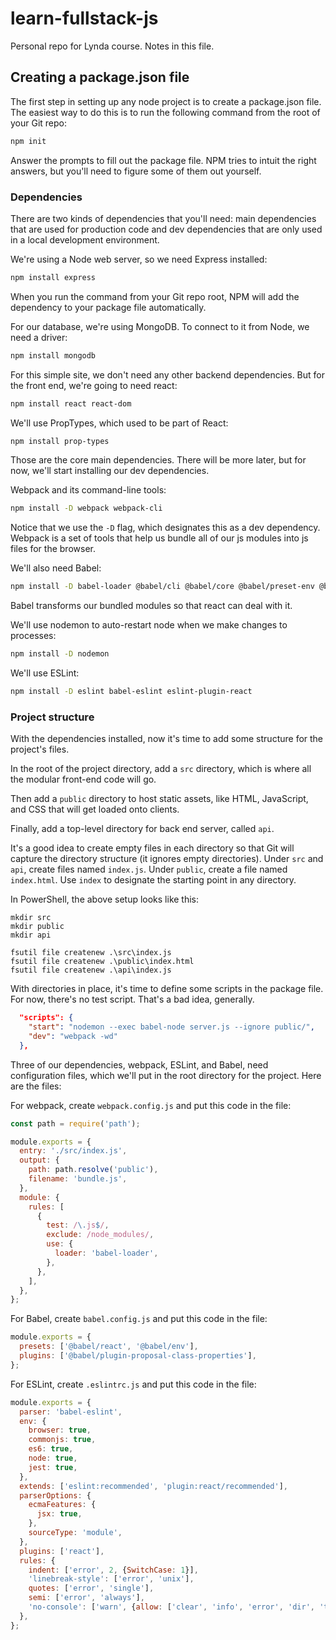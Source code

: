 # learn-fullstack-js
Personal repo for Lynda course. Notes in this file.

## Creating a package.json file
The first step in setting up any node project is to create a package.json file.
The easiest way to do this is to run the following command from the root of your
Git repo:

```bash
npm init
```
Answer the prompts to fill out the package file. NPM tries to intuit the right answers,
but you'll need to figure some of them out yourself.

### Dependencies
There are two kinds of dependencies that you'll need: main dependencies that are used
for production code and dev dependencies that are only used in a local development
environment.

We're using a Node web server, so we need Express installed:

```bash
npm install express
```
When you run the command from your Git repo root, NPM will add the dependency to your
package file automatically.

For our database, we're using MongoDB. To connect to it from Node, we need a driver:

```bash
npm install mongodb
```

For this simple site, we don't need any other backend dependencies. But for the front end,
we're going to need react:

```bash
npm install react react-dom
```

We'll use PropTypes, which used to be part of React:

```bash
npm install prop-types
```

Those are the core main dependencies. There will be more later, but for now, we'll start 
installing our dev dependencies.

Webpack and its command-line tools:

```bash
npm install -D webpack webpack-cli
```

Notice that we use the `-D` flag, which designates this as a dev dependency.
Webpack is a set of tools that help us bundle all of our js modules into js
files for the browser.

We'll also need Babel:

```bash
npm install -D babel-loader @babel/cli @babel/core @babel/preset-env @babel/preset-react @babel/plugin-proposal-class-properties
```

Babel transforms our bundled modules so that react can deal with it. 

We'll use nodemon to auto-restart node when we make changes to processes:

```bash
npm install -D nodemon
```

We'll use ESLint:

```bash
npm install -D eslint babel-eslint eslint-plugin-react
```

### Project structure

With the dependencies installed, now it's time to add some structure for the project's files.

In the root of the project directory, add a `src` directory, which is where all the modular
front-end code will go.

Then add a `public` directory to host static assets, like HTML, JavaScript, and CSS that will
get loaded onto clients.

Finally, add a top-level directory for back end server, called `api`.

It's a good idea to create empty files in each directory so that Git will capture the directory
structure (it ignores empty directories). Under `src` and `api`, create files named `index.js`. 
Under `public`, create a file named `index.html`. Use `index` to designate the starting point in
any directory.

In PowerShell, the above setup looks like this:

```
mkdir src
mkdir public
mkdir api

fsutil file createnew .\src\index.js
fsutil file createnew .\public\index.html
fsutil file createnew .\api\index.js
```

With directories in place, it's time to define some scripts in the package file.
For now, there's no test script. That's a bad idea, generally.

```json
  "scripts": {
    "start": "nodemon --exec babel-node server.js --ignore public/",
    "dev": "webpack -wd"
  },
```

Three of our dependencies, webpack, ESLint, and Babel, need configuration files,
which we'll put in the root directory for the project. Here are the files:

For webpack, create `webpack.config.js` and put this code in the file:

```js
const path = require('path');

module.exports = {
  entry: './src/index.js',
  output: {
    path: path.resolve('public'),
    filename: 'bundle.js',
  },
  module: {
    rules: [
      {
        test: /\.js$/,
        exclude: /node_modules/,
        use: {
          loader: 'babel-loader',
        },
      },
    ],
  },
};
```

For Babel, create `babel.config.js` and put this code in the file:

```js
module.exports = {
  presets: ['@babel/react', '@babel/env'],
  plugins: ['@babel/plugin-proposal-class-properties'],
};
```

For ESLint, create `.eslintrc.js` and put this code in the file:

```js
module.exports = {
  parser: 'babel-eslint',
  env: {
    browser: true,
    commonjs: true,
    es6: true,
    node: true,
    jest: true,
  },
  extends: ['eslint:recommended', 'plugin:react/recommended'],
  parserOptions: {
    ecmaFeatures: {
      jsx: true,
    },
    sourceType: 'module',
  },
  plugins: ['react'],
  rules: {
    indent: ['error', 2, {SwitchCase: 1}],
    'linebreak-style': ['error', 'unix'],
    quotes: ['error', 'single'],
    semi: ['error', 'always'],
    'no-console': ['warn', {allow: ['clear', 'info', 'error', 'dir', 'trace']}],
  },
};
```





